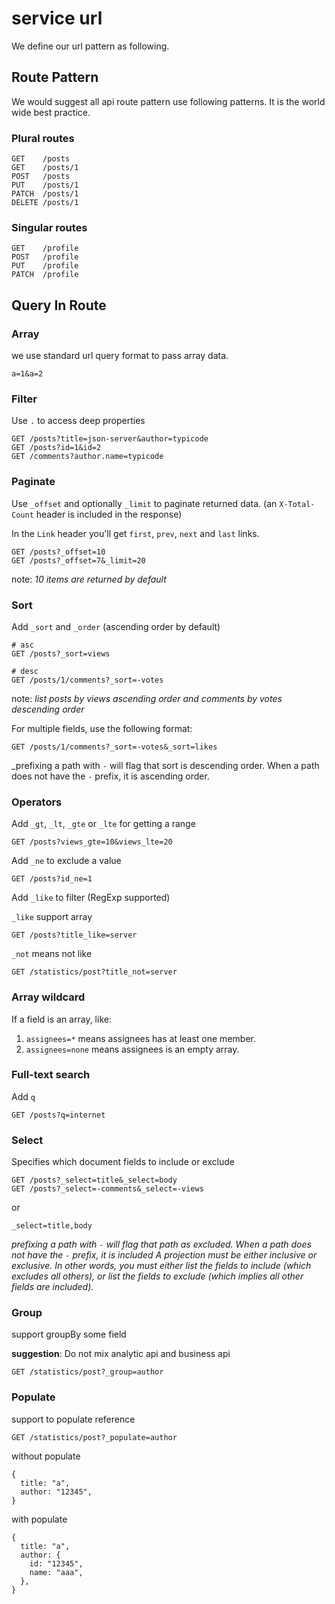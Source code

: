 # service url

We define our url pattern as following.

## Route Pattern

We would suggest all api route pattern use following patterns.
It is the world wide best practice.

### Plural routes

```curl
GET    /posts
GET    /posts/1
POST   /posts
PUT    /posts/1
PATCH  /posts/1
DELETE /posts/1
```

### Singular routes

```curl
GET    /profile
POST   /profile
PUT    /profile
PATCH  /profile
```

## Query In Route

### Array

we use standard url query format to pass array data.

```curl
a=1&a=2
```

### Filter

Use `.` to access deep properties

```curl
GET /posts?title=json-server&author=typicode
GET /posts?id=1&id=2
GET /comments?author.name=typicode
```

### Paginate

Use `_offset` and optionally `_limit` to paginate returned data. (an `X-Total-Count` header is included in the response)

In the `Link` header you'll get `first`, `prev`, `next` and `last` links.

```curl
GET /posts?_offset=10
GET /posts?_offset=7&_limit=20
```

note: _10 items are returned by default_

### Sort

Add `_sort` and `_order` (ascending order by default)

```curl
# asc
GET /posts?_sort=views

# desc
GET /posts/1/comments?_sort=-votes
```

note: _list posts by views ascending order and comments by votes descending order_

For multiple fields, use the following format:

```curl
GET /posts/1/comments?_sort=-votes&_sort=likes
```

\_prefixing a path with `-` will flag that sort is descending order.
When a path does not have the `-` prefix, it is ascending order.

### Operators

Add `_gt`, `_lt`, `_gte` or `_lte` for getting a range

```curl
GET /posts?views_gte=10&views_lte=20
```

Add `_ne` to exclude a value

```curl
GET /posts?id_ne=1
```

Add `_like` to filter (RegExp supported)

`_like` support array

```curl
GET /posts?title_like=server
```

`_not` means not like

```curl
GET /statistics/post?title_not=server
```

### Array wildcard

If a field is an array, like:

1. `assignees=*` means assignees has at least one member.
2. `assignees=none` means assignees is an empty array.

### Full-text search

Add `q`

```curl
GET /posts?q=internet
```

### Select

Specifies which document fields to include or exclude

```curl
GET /posts?_select=title&_select=body
GET /posts?_select=-comments&_select=-views
```

or

```curl
_select=title,body
```

_prefixing a path with `-` will flag that path as excluded._
_When a path does not have the `-` prefix, it is included_
_A projection must be either inclusive or exclusive._
_In other words, you must either list the fields to include (which excludes all others),_
_or list the fields to exclude (which implies all other fields are included)._

### Group

support groupBy some field

**suggestion**: Do not mix analytic api and business api

```curl
GET /statistics/post?_group=author
```

### Populate

support to populate reference

```curl
GET /statistics/post?_populate=author
```

without populate

```
{
  title: "a",
  author: "12345",
}
```

with populate

```
{
  title: "a",
  author: {
    id: "12345",
    name: "aaa",
  },
}
```
